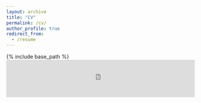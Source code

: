 ```yaml
---
layout: archive
title: "CV"
permalink: /cv/
author_profile: true
redirect_from:
  - /resume
---
```


{% include base_path %}
<embed src="https://richardcolljosifov.github.io/CV_English.pdf" type="application/pdf" width="100%" height="100px" /> 
